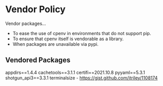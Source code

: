 # Vendor Policy
Vendor packages...
- To ease the use of cpenv in environments that do not support
  pip.
- To ensure that cpenv itself is vendorable as a library.
- When packages are unavailable via pypi.

## Vendored Packages
appdirs==1.4.4
cachetools==3.1.1
certifi==2021.10.8
pyyaml==5.3.1
shotgun_api3==3.3.1
terminalsize - https://gist.github.com/jtriley/1108174
